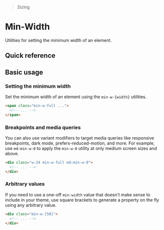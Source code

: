 > Sizing

# Min-Width

Utilities for setting the minimum width of an element.

## Quick reference

<qr-table />

## Basic usage

### Setting the minimum width
Set the minimum width of an element using the `min-w-{width}` utilities.

```html
<span class="min-w-full ...">
  <!-- ... -->
</span>
```

### Breakpoints and media queries
You can also use variant modifiers to target media queries like responsive breakpoints, dark mode, prefers-reduced-motion, and more. For example, use `md:min-w-0` to apply the `min-w-0` utility at only medium screen sizes and above.

```html
<div class="w-24 min-w-full md:min-w-0">
  <!-- ... -->
</div>
```

### Arbitrary values
If you need to use a one-off `min-width` value that doesn't make sense to include in your theme, use square brackets to generate a property on the fly using any arbitrary value.

```html
<div class="min-w-[50]">
  <!-- ... -->
</div>
```
